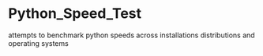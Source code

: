 # Python_Speed_Test
attempts to benchmark python speeds across installations distributions and operating systems
